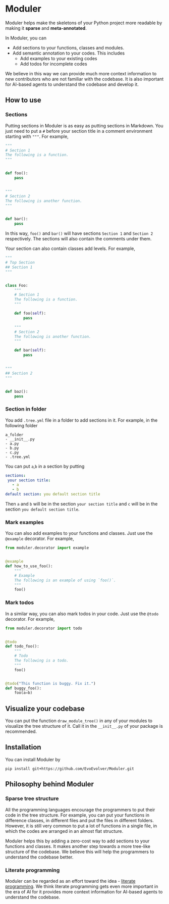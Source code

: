 # Moduler

Moduler helps make the skeletons of your Python project more readable by making it **sparse** and **meta-annotated**.

In Moduler, you can
- Add sections to your functions, classes and modules.
- Add semantic annotation to your codes. This includes
  - Add examples to your existing codes
  - Add todos for incomplete codes

We believe in this way we can provide much more context information to new contributors who are not familiar with the
codebase. It is also important for AI-based agents to understand the codebase and develop it.

## How to use

### Sections

Putting sections in Moduler is as easy as putting sections in Markdown. You just need to put a `#` before your section
title in a comment environment starting with `"""`. For example,

```python
"""
# Section 1
The following is a function.
"""


def foo():
    pass


"""
# Section 2
The following is another function.
"""


def bar():
    pass
```

In this way, `foo()` and `bar()` will have sections `Section 1` and `Section 2` respectively. The sections will also
contain the comments under them.

Your section can also contain classes add levels. For example,

```python
"""
# Top Section
## Section 1
"""


class Foo:
    """
    # Section 1
    The following is a function.
    """

    def foo(self):
        pass

    """
    # Section 2
    The following is another function.
    """

    def bar(self):
        pass


"""
## Section 2
"""


def baz():
    pass
```

### Section in folder

You add `.tree.yml` file in a folder to add sections in it. For example, in the following folder
```
a_folder
- __init__.py
- a.py
- b.py
- c.py
- .tree.yml
```
You can put `a`,`b` in a section by putting
```yaml
sections:
 your section title:
   - a
   - b
default section: you default section title
```
Then `a` and `b` will be in the section `your section title` and `c` will be in the section `you default section title`.

### Mark examples

You can also add examples to your functions and classes. Just use the `@example` decorator. For example,

```python
from moduler.decorator import example


@example
def how_to_use_foo():
    """
    # Example
    The following is an example of using `foo()`.
    """
    foo()
```

### Mark todos

In a similar way, you can also mark todos in your code. Just use the `@todo` decorator. For example,

```python
from moduler.decorator import todo


@todo
def todo_foo():
    """
    # Todo
    The following is a todo.
    """
    foo()


@todo("This function is buggy. Fix it.")
def buggy_foo():
    foo(a=b)
```

## Visualize your codebase

You can put the function `draw_module_tree()` in any of your modules to visualize the tree structure of it. Call it in the `__init__.py` of your package is recommended.


## Installation

You can install Moduler by
```shell
pip install git+https://github.com/EvoEvolver/Moduler.git
```


## Philosophy behind Moduler

### Sparse tree structure

All the programming languages encourage the programmers to put their code in the tree structure. For example, you can
put your functions in difference classes, in different files and put the files in different folders. However, it is
still very common to put a lot of functions in a single file, in which the codes are arranged in an almost flat
structure.

Moduler helps this by adding a zero-cost way to add sections to your functions and classes. It makes another step
towards a more tree-like structure of the codebase. We believe this will help the programmers to understand the codebase
better.

### Literate programming

Moduler can be regarded as an effort toward the idea - [literate programming](https://guides.nyu.edu/datascience/literate-prog). We think literate programming gets even more important in the era of AI for it provides more context information for AI-based agents to understand the codebase.

